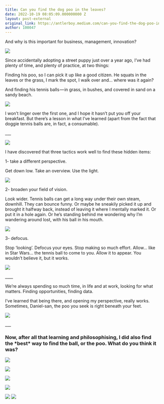 ```yaml
---
title: Can you find the dog poo in the leaves?
date: 2022-10-19 08:05:09.000000000 Z
layout: post-external
original_link: https://antlerboy.medium.com/can-you-find-the-dog-poo-in-the-leaves-363f5fb05b70?source=rss-97852f5a56ae------2
author: 100047
---
```


And why is this important for business, management, innovation?

![](https://cdn-images-1.medium.com/max/1024/1*l7ss3H_saVRHwgg0HJMYZQ.png)

Since accidentally adopting a street puppy just over a year ago, I’ve had plenty of time, and plenty of practice, at two things:

Finding his poo, so I can pick it up like a good citizen. He squats in the leaves or the grass, I mark the spot, I walk over and… where was it again?

And finding his tennis balls — in grass, in bushes, and covered in sand on a sandy beach.

![](https://cdn-images-1.medium.com/max/1024/1*iQ7El1dFpI3ZCmIwK7ycxw.png)

I won’t linger over the first one, and I hope it hasn’t put you off your breakfast. But there’s a lesson in what I’ve learned (apart from the fact that doggie tennis balls are, in fact, a consumable).

\_\_\_

![](https://cdn-images-1.medium.com/max/1024/1*UNIWljwBuQiJ-QqTk7B73Q.png)

I have discovered that three tactics work well to find these hidden items:

1- take a different perspective.

Get down low. Take an overview. Use the light.

![](https://cdn-images-1.medium.com/max/1024/1*byOOIR6L2JVvUSvZd1zvIw.png)

2- broaden your field of vision.

Look wider. Tennis balls can get a long way under their own steam, downhill. They can bounce funny. Or maybe he sneakily picked it up and brought it halfway back, instead of leaving it where I mentally marked it. Or put it in a hole again. Or he’s standing behind me wondering why I’m wandering around lost, with his ball in his mouth.

![](https://cdn-images-1.medium.com/max/782/1*KfkwtoDeWxJRV38NujMMWg.png)

3- defocus.

Stop ‘looking’. Defocus your eyes. Stop making so much effort. Allow… like in Star Wars… the tennis ball to come to you. Allow it to appear. You wouldn’t believe it, but it works.

![](https://cdn-images-1.medium.com/max/1024/1*DF5BJNUZ_jAogFDX_X0m7g.png)

\_\_\_\_

We’re always spending so much time, in life and at work, looking for what matters. Finding opportunities, finding data.

I’ve learned that being there, and opening my perspective, really works. Sometimes, Daniel-san, the poo you seek is right beneath your feet.

![](https://cdn-images-1.medium.com/max/1024/1*VNp-AhVU6Mm7RowPGWEzyw.png)

\_\_\_

### Now, after all that learning and philosophising, I did also find the \*best\* way to find the ball, or the poo. What do you think it was?

![](https://cdn-images-1.medium.com/max/1024/1*q_7qfz7_da8j2MgiXL4FRQ.png)

![](https://cdn-images-1.medium.com/max/1024/1*Lm201m1nLOr2ZVAQ5OlOqg.png)

![](https://cdn-images-1.medium.com/max/1024/1*IutDl8Rr3uGLFNOjmJk1wQ.png)

![](https://cdn-images-1.medium.com/max/1024/1*PQhIt7h5cGYpcHYfZA7MrA.png)

![](https://cdn-images-1.medium.com/max/1024/1*uyps4ZxoSc9n5IoJEBqVcA.png)
 ![](https://medium.com/_/stat?event=post.clientViewed&referrerSource=full_rss&postId=363f5fb05b70)